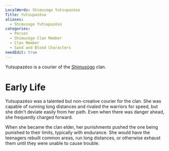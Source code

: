 ```yaml
---
LocalWords: Shimusogo Yutsupazéso
Title: Yutsupazéso
aliases:
  - Shimusogo Yutsupazéso
categories:
  - Person
  - Shimusògo Clan Member
  - Clan Member
  - Sand and Blood Characters
needEdit: true
---
```


Yutsupazéso is a courier of the [Shimusògo]() clan.

# Early Life

Yutsupazéso was a talented but non-creative courier for the clan. She was capable of running long distances and rivaled the warriors for speed, but she didn't deviate easily from her path. Even when there was danger ahead, she frequently charged forward.

When she became the clan elder, her punishments pushed the one being punished to their limits, typically with endurance. She would have the teenagers rebuilt common areas, run long distances, or otherwise exhaust them until they were unable to cause trouble.
